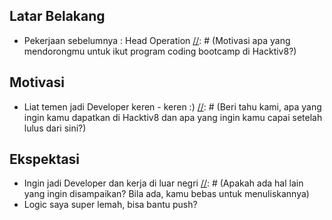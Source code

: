 [//]: # (Ceritakan sedikit tentang latar belakangmu seperti pendidikan terakhir atau pekerjaan sebelumnya)
## Latar Belakang
- Pekerjaan sebelumnya : Head Operation
[//]: # (Motivasi apa yang mendorongmu untuk ikut program coding bootcamp di Hacktiv8?)
## Motivasi
- Liat temen jadi Developer keren - keren :)
[//]: # (Beri tahu kami, apa yang ingin kamu dapatkan di Hacktiv8 dan apa yang ingin kamu capai setelah lulus dari sini?)
## Ekspektasi
- Ingin jadi Developer dan kerja di luar negri
[//]: # (Apakah ada hal lain yang ingin disampaikan? Bila ada, kamu bebas untuk menuliskannya)
- Logic saya super lemah, bisa bantu push?
